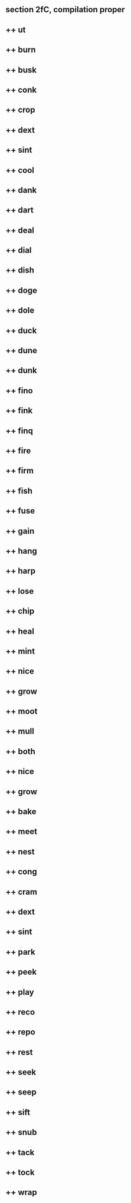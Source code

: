 section 2fC, compilation proper
-------------------------------

++ ut
-----

++ burn
-------

++ busk
-------

++ conk
-------

++ crop
-------

++ dext
-------

++ sint
-------

++ cool
-------

++ dank
-------

++ dart
-------

++ deal
-------

++ dial
-------

++ dish
-------

++ doge
-------

++ dole
-------

++ duck
-------

++ dune
-------

++ dunk
-------

++ fino
-------

++ fink
-------

++ finq
-------

++ fire
-------

++ firm
-------

++ fish
-------

++ fuse
-------

++ gain
-------

++ hang
-------

++ harp
-------

++ lose
-------

++ chip
-------

++ heal
-------

++ mint
-------

++ nice
-------

++ grow
-------

++ moot
-------

++ mull
-------

++ both
-------

++ nice
-------

++ grow
-------

++ bake
-------

++ meet
-------

++ nest
-------

++ cong
-------

++ cram
-------

++ dext
-------

++ sint
-------

++ park
-------

++ peek
-------

++ play
-------

++ reco
-------

++ repo
-------

++ rest
-------

++ seek
-------

++ seep
-------

++ sift
-------

++ snub
-------

++ tack
-------

++ tock
-------

++ wrap
-------
